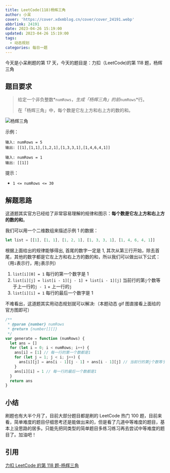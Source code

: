 ```yaml
---
title: LeetCode(118)杨辉三角
author: 小呆
cover: 'https://cover.xdxmblog.cn/cover/cover_24191.webp'
abbrlink: 24191
date: 2023-04-26 15:19:00
updated: 2023-04-26 15:19:00
tags:
  - 动态规划
categories: 每日一题
---
```


今天是小呆刷题的第 17 天，今天的题目是：力扣（LeetCode)的第 118 题，杨辉三角

## 题目要求

> 给定一个非负整数*`numRows`，*生成「杨辉三角」的前*`numRows`*行。
>
> 在「杨辉三角」中，每个数是它左上方和右上方的数的和。

<!--more-->

![杨辉三角](http://img.xdxmblog.cn/images/image-202304301533030.gif)

示例：

```
输入: numRows = 5
输出: [[1],[1,1],[1,2,1],[1,3,3,1],[1,4,6,4,1]]

输入: numRows = 1
输出: [[1]]
```

提示：

- `1 <= numRows <= 30`

## 解题思路

这道题其实官方已经给了非常容易理解的规律和图示：**每个数是它左上方和右上方的数的和**。

我们可以用一个二维数组来描述示例 1 的数据：

```javascript
let list = [[1], [1, 1], [1, 2, 1], [1, 3, 3, 1], [1, 4, 6, 4, 1]]
```

根据上面给出的规律能够得出, 首尾的数字一定是 1, 其次从第三行开始，除去首尾，其他的数字都是它左上方和右上方的数的和，所以我们可以做出以下公式：（用`i`表示行，用`j`表示列）

1. `list[i][0] = 1` 每行的第一个数字是 1
2. `list[i][j] = list[i - 1][j - 1] + list[i - 1][j]` 当前行的第`j`个数等于上一行的`j - 1` + 上一行的`j`
3. `list[i][i] = 1` 每行的最后一个数字是 1

不难看出，这道题其实用动态规划就可以解决:（本题动态 gif 图直接看上面给的官方图即可）

```javascript
/**
 * @param {number} numRows
 * @return {number[][]}
 */
var generate = function (numRows) {
  let ans = []
  for (let i = 0; i < numRows; i++) {
    ans[i] = [1] // 每一行的第一个数都是1
    for (let j = 1; j < i; j++) {
      ans[i][j] = ans[i - 1][j - 1] + ans[i - 1][j] // 当前行的第j个数等于上一行的j - 1 + 上一行的j
    }
    ans[i][i] = 1 // 每一行的最后一个数都是1
  }
  return ans
}
```

## 小结

刷题也有大半个月了，目前大部分题目都是刷的 LeetCode 热门 100 题，目前来看，简单难度的题目仔细思考还是能做出来的，但是看了几道中等难度的题目，基本上没思路的居多。只能先把同类型的简单题目多练习练习再去尝试中等难度的题目了。加油吧！

## 引用

[力扣 LeetCode 的第 118 题-杨辉三角](https://leetcode.cn/problems/pascals-triangle/)
